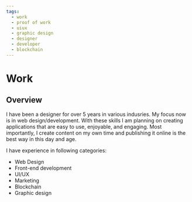 ```yaml
---
tags:
  - work
  - proof of work
  - uiux
  - graphic design
  - designer
  - developer
  - blockchain
---
```


# Work

## Overview

I have been a designer for over 5 years in various indusries. My focus now is in web design/development. With these skills I am planning on creating applications that are easy to use, enjoyable, and engaging. Most importantly, I create content on my own time and publishing it online is the best way in this day and age.

I have experience in following categories:

- Web Design
- Front-end development
- UI/UX
- Marketing
- Blockchain
- Graphic design
